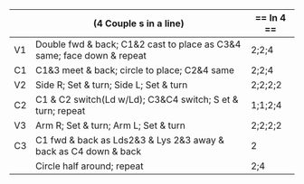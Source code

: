||(4 Couple s in a line) | == In 4 == |
|-----|----|-----|
|V1| Double fwd & back; C1&2 cast to place as C3&4 same; face down & repeat |2;2;4|
|C1| C1&3 meet & back; circle to place; C2&4 same |2;2;4|
|V2| Side R; Set & turn; Side L; Set & turn |2;2;2;2|
|C2| C1 & C2 switch(Ld w/Ld); C3&C4 switch; S et & turn; repeat |1;1;2;4|
|V3| Arm R; Set & turn; Arm L; Set & turn |2;2;2;2|
|C3| C1 fwd & back as Lds2&3 & Lys 2&3 away & back as C4 down & back |2|
||Circle half around; repeat |2;4|
